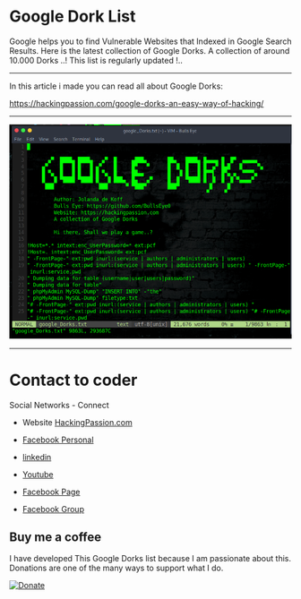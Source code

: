 # Google Dork List

Google helps you to find Vulnerable Websites that Indexed in Google Search Results. Here is the latest collection of Google Dorks. A collection of around 10.000 Dorks ..! This list is regularly updated !..
****
In this article i made you can read all about Google Dorks:

https://hackingpassion.com/google-dorks-an-easy-way-of-hacking/
****

![Screenshot](banner_dork1.png)
****

# Contact to coder
Social Networks - Connect

* Website [HackingPassion.com](https://hackingpassion.com)

* [Facebook Personal](https://www.facebook.com/jolandadekoff)

* [linkedin](https://www.linkedin.com/in/jolandadekoff/)

* [Youtube](https://youtu.be/XCtWM-4ov2U)

* [Facebook Page](https://www.facebook.com/ethical.hack.group)

* [Facebook Group](https://www.facebook.com/groups/ethical.hack.group/)



## Buy me a coffee
I have developed This Google Dorks list because I am passionate about this. 
Donations are one of the many ways to support what I do.

[![Donate](https://img.shields.io/badge/Donate-PayPal-green.svg)](https://www.paypal.com/cgi-bin/webscr?cmd=_s-xclick&hosted_button_id=R96YN2PUS8V8W)


